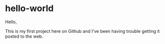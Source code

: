 # hello-world

Hello,

This is my first project here on Github and I've been having trouble getting it posted to the web.
